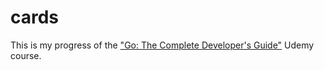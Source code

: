 # cards

This is my progress of the  ["Go: The Complete Developer's Guide"](https://www.udemy.com/course/go-the-complete-developers-guide) Udemy course. 

